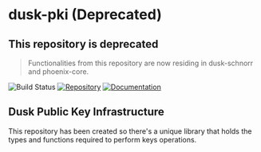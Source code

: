 # dusk-pki (Deprecated)
## This repository is deprecated
> Functionalities from this repository are now residing in dusk-schnorr and phoenix-core.

![Build Status](https://github.com/dusk-network/dusk-pki/workflows/Continuous%20integration/badge.svg)
[![Repository](https://img.shields.io/badge/github-dusk--pki-blueviolet?logo=github)](https://github.com/dusk-network/dusk-pki)
[![Documentation](https://img.shields.io/badge/docs-dusk--pki-blue?logo=rust)](https://docs.rs/dusk-pki/)

## Dusk Public Key Infrastructure

This repository has been created so there's a unique library that holds the
types and functions required to perform keys operations.
